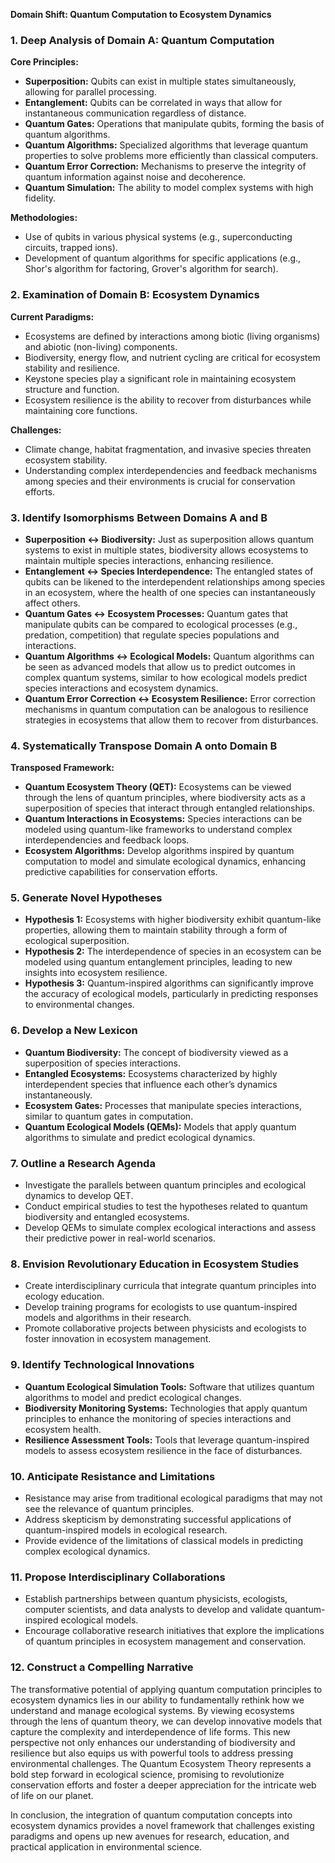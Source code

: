 **Domain Shift: Quantum Computation to Ecosystem Dynamics**

### 1. Deep Analysis of Domain A: Quantum Computation

**Core Principles:**
- **Superposition:** Qubits can exist in multiple states simultaneously, allowing for parallel processing.
- **Entanglement:** Qubits can be correlated in ways that allow for instantaneous communication regardless of distance.
- **Quantum Gates:** Operations that manipulate qubits, forming the basis of quantum algorithms.
- **Quantum Algorithms:** Specialized algorithms that leverage quantum properties to solve problems more efficiently than classical computers.
- **Quantum Error Correction:** Mechanisms to preserve the integrity of quantum information against noise and decoherence.
- **Quantum Simulation:** The ability to model complex systems with high fidelity.

**Methodologies:**
- Use of qubits in various physical systems (e.g., superconducting circuits, trapped ions).
- Development of quantum algorithms for specific applications (e.g., Shor's algorithm for factoring, Grover's algorithm for search).

### 2. Examination of Domain B: Ecosystem Dynamics

**Current Paradigms:**
- Ecosystems are defined by interactions among biotic (living organisms) and abiotic (non-living) components.
- Biodiversity, energy flow, and nutrient cycling are critical for ecosystem stability and resilience.
- Keystone species play a significant role in maintaining ecosystem structure and function.
- Ecosystem resilience is the ability to recover from disturbances while maintaining core functions.

**Challenges:**
- Climate change, habitat fragmentation, and invasive species threaten ecosystem stability.
- Understanding complex interdependencies and feedback mechanisms among species and their environments is crucial for conservation efforts.

### 3. Identify Isomorphisms Between Domains A and B

- **Superposition ↔ Biodiversity:** Just as superposition allows quantum systems to exist in multiple states, biodiversity allows ecosystems to maintain multiple species interactions, enhancing resilience.
- **Entanglement ↔ Species Interdependence:** The entangled states of qubits can be likened to the interdependent relationships among species in an ecosystem, where the health of one species can instantaneously affect others.
- **Quantum Gates ↔ Ecosystem Processes:** Quantum gates that manipulate qubits can be compared to ecological processes (e.g., predation, competition) that regulate species populations and interactions.
- **Quantum Algorithms ↔ Ecological Models:** Quantum algorithms can be seen as advanced models that allow us to predict outcomes in complex quantum systems, similar to how ecological models predict species interactions and ecosystem dynamics.
- **Quantum Error Correction ↔ Ecosystem Resilience:** Error correction mechanisms in quantum computation can be analogous to resilience strategies in ecosystems that allow them to recover from disturbances.

### 4. Systematically Transpose Domain A onto Domain B

**Transposed Framework:**
- **Quantum Ecosystem Theory (QET):** Ecosystems can be viewed through the lens of quantum principles, where biodiversity acts as a superposition of species that interact through entangled relationships.
- **Quantum Interactions in Ecosystems:** Species interactions can be modeled using quantum-like frameworks to understand complex interdependencies and feedback loops.
- **Ecosystem Algorithms:** Develop algorithms inspired by quantum computation to model and simulate ecological dynamics, enhancing predictive capabilities for conservation efforts.

### 5. Generate Novel Hypotheses

- **Hypothesis 1:** Ecosystems with higher biodiversity exhibit quantum-like properties, allowing them to maintain stability through a form of ecological superposition.
- **Hypothesis 2:** The interdependence of species in an ecosystem can be modeled using quantum entanglement principles, leading to new insights into ecosystem resilience.
- **Hypothesis 3:** Quantum-inspired algorithms can significantly improve the accuracy of ecological models, particularly in predicting responses to environmental changes.

### 6. Develop a New Lexicon

- **Quantum Biodiversity:** The concept of biodiversity viewed as a superposition of species interactions.
- **Entangled Ecosystems:** Ecosystems characterized by highly interdependent species that influence each other’s dynamics instantaneously.
- **Ecosystem Gates:** Processes that manipulate species interactions, similar to quantum gates in computation.
- **Quantum Ecological Models (QEMs):** Models that apply quantum algorithms to simulate and predict ecological dynamics.

### 7. Outline a Research Agenda

- Investigate the parallels between quantum principles and ecological dynamics to develop QET.
- Conduct empirical studies to test the hypotheses related to quantum biodiversity and entangled ecosystems.
- Develop QEMs to simulate complex ecological interactions and assess their predictive power in real-world scenarios.

### 8. Envision Revolutionary Education in Ecosystem Studies

- Create interdisciplinary curricula that integrate quantum principles into ecology education.
- Develop training programs for ecologists to use quantum-inspired models and algorithms in their research.
- Promote collaborative projects between physicists and ecologists to foster innovation in ecosystem management.

### 9. Identify Technological Innovations

- **Quantum Ecological Simulation Tools:** Software that utilizes quantum algorithms to model and predict ecological changes.
- **Biodiversity Monitoring Systems:** Technologies that apply quantum principles to enhance the monitoring of species interactions and ecosystem health.
- **Resilience Assessment Tools:** Tools that leverage quantum-inspired models to assess ecosystem resilience in the face of disturbances.

### 10. Anticipate Resistance and Limitations

- Resistance may arise from traditional ecological paradigms that may not see the relevance of quantum principles.
- Address skepticism by demonstrating successful applications of quantum-inspired models in ecological research.
- Provide evidence of the limitations of classical models in predicting complex ecological dynamics.

### 11. Propose Interdisciplinary Collaborations

- Establish partnerships between quantum physicists, ecologists, computer scientists, and data analysts to develop and validate quantum-inspired ecological models.
- Encourage collaborative research initiatives that explore the implications of quantum principles in ecosystem management and conservation.

### 12. Construct a Compelling Narrative

The transformative potential of applying quantum computation principles to ecosystem dynamics lies in our ability to fundamentally rethink how we understand and manage ecological systems. By viewing ecosystems through the lens of quantum theory, we can develop innovative models that capture the complexity and interdependence of life forms. This new perspective not only enhances our understanding of biodiversity and resilience but also equips us with powerful tools to address pressing environmental challenges. The Quantum Ecosystem Theory represents a bold step forward in ecological science, promising to revolutionize conservation efforts and foster a deeper appreciation for the intricate web of life on our planet. 

In conclusion, the integration of quantum computation concepts into ecosystem dynamics provides a novel framework that challenges existing paradigms and opens up new avenues for research, education, and practical application in environmental science.